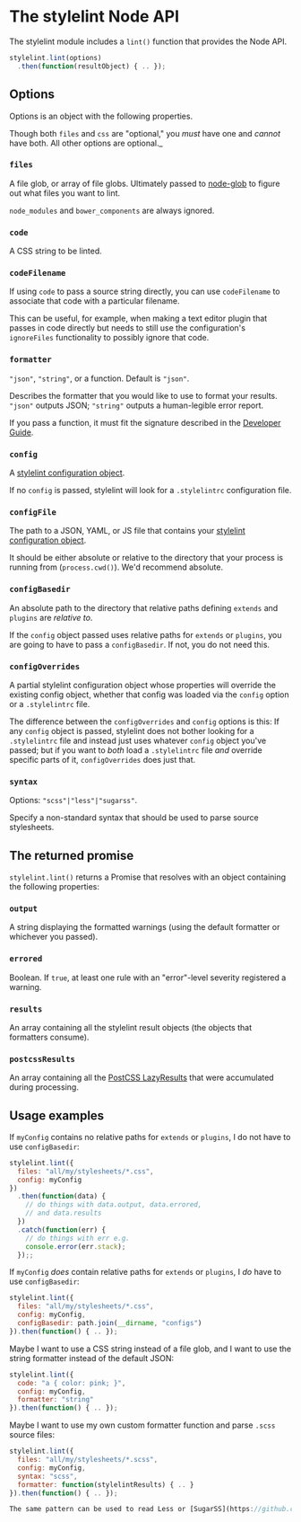 # The stylelint Node API

The stylelint module includes a `lint()` function that provides the Node API.

```js
stylelint.lint(options)
  .then(function(resultObject) { .. });
```

## Options

Options is an object with the following properties.

Though both `files` and `css` are "optional," you *must* have one and *cannot* have both. All other options are optional._

### `files`

A file glob, or array of file globs. Ultimately passed to [node-glob](https://github.com/isaacs/node-glob) to figure out what files you want to lint.

`node_modules` and `bower_components` are always ignored.

### `code`

A CSS string to be linted.

### `codeFilename`

If using `code` to pass a source string directly, you can use `codeFilename` to associate that code with a particular filename.

This can be useful, for example, when making a text editor plugin that passes in code directly but needs to still use the configuration's `ignoreFiles` functionality to possibly ignore that code.

### `formatter`

`"json"`, `"string"`, or a function. Default is `"json"`.

Describes the formatter that you would like to use to format your results. `"json"` outputs JSON; `"string"` outputs a human-legible error report.

If you pass a function, it must fit the signature described in the [Developer Guide](/docs/developer-guide/formatters.md).

### `config`

A [stylelint configuration object](/docs/user-guide/configuration.md).

If no `config` is passed, stylelint will look for a `.stylelintrc` configuration file.

### `configFile`

The path to a JSON, YAML, or JS file  that contains your [stylelint configuration object](/docs/user-guide/configuration.md).

It should be either absolute or relative to the directory that your process is running from (`process.cwd()`). We'd recommend absolute.

### `configBasedir`

An absolute path to the directory that relative paths defining `extends` and `plugins` are *relative to*.

If the `config` object passed uses relative paths for `extends` or `plugins`, you are going to have to pass a `configBasedir`. If not, you do not need this.

### `configOverrides`

A partial stylelint configuration object whose properties will override the existing config object, whether that config was loaded via the `config` option or a `.stylelintrc` file.

The difference between the `configOverrides` and `config` options is this: If any `config` object is passed, stylelint does not bother looking for a `.stylelintrc` file and instead just uses whatever `config` object you've passed; but if you want to *both* load a `.stylelintrc` file *and* override specific parts of it, `configOverrides` does just that.

### `syntax`

Options: `"scss"|"less"|"sugarss"`.

Specify a non-standard syntax that should be used to parse source stylesheets.

## The returned promise

`stylelint.lint()` returns a Promise that resolves with an object containing the following properties:

### `output`

A string displaying the formatted warnings (using the default formatter or whichever you passed).

### `errored`

Boolean. If `true`, at least one rule with an "error"-level severity registered a warning.

### `results`

An array containing all the stylelint result objects (the objects that formatters consume).

### `postcssResults`

An array containing all the [PostCSS LazyResults](https://github.com/postcss/postcss/blob/master/docs/api.md#lazyresult-class) that were accumulated during processing.

## Usage examples

If `myConfig` contains no relative paths for `extends` or `plugins`, I do not have to use `configBasedir`:

```js
stylelint.lint({
  files: "all/my/stylesheets/*.css",
  config: myConfig
})
  .then(function(data) {
    // do things with data.output, data.errored,
    // and data.results
  })
  .catch(function(err) {
    // do things with err e.g.
    console.error(err.stack);
  });;
```

If `myConfig` *does* contain relative paths for `extends` or `plugins`, I *do* have to use `configBasedir`:

```js
stylelint.lint({
  files: "all/my/stylesheets/*.css",
  config: myConfig,
  configBasedir: path.join(__dirname, "configs")
}).then(function() { .. });
```

Maybe I want to use a CSS string instead of a file glob, and I want to use the string formatter instead of the default JSON:

```js
stylelint.lint({
  code: "a { color: pink; }",
  config: myConfig,
  formatter: "string"
}).then(function() { .. });
```

Maybe I want to use my own custom formatter function and parse `.scss` source files:

```js
stylelint.lint({
  files: "all/my/stylesheets/*.scss",
  config: myConfig,
  syntax: "scss",
  formatter: function(stylelintResults) { .. }
}).then(function() { .. });

The same pattern can be used to read Less or [SugarSS](https://github.com/postcss/sugarss) syntax.
